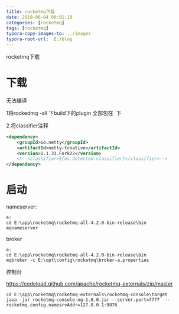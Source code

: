 ```yaml
---
title: rocketmq下载
date: 2018-08-04 00:01:10
categories: [rocketmq]
tags: [rocketmq]
typora-copy-images-to: ../images
typora-root-url:  E:/blog
---
```


rocketmq下载

<!--more-->

# 下载

无法编译

1将rockedmq -all 下build下的plugin 全部包在 <pluginManagement> 下

2.将classifier注释

```xml
<dependency>
    <groupId>io.netty</groupId>
    <artifactId>netty-tcnative</artifactId>
    <version>1.1.33.Fork22</version>
    <!--<classifier>${os.detected.classifier}</classifier>-->
</dependency>
```

# 启动

nameserver:

```shell
e:
cd E:\app\rocketmq\rocketmq-all-4.2.0-bin-release\bin
mqnameserver
```

broker

```shell
e:
cd E:\app\rocketmq\rocketmq-all-4.2.0-bin-release\bin
mqbroker -c E:\opt\config\rocketmq\broker-a.properties
```



控制台

https://codeload.github.com/apache/rocketmq-externals/zip/master

```shell
cd E:\app\rocketmq\rocketmq-externals\rocketmq-console\target
java -jar rocketmq-console-ng-1.0.0.jar --server.port=7777  --rocketmq.config.namesrvAddr=127.0.0.1:9876
```





